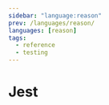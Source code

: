 ```yaml
---
sidebar: "language:reason"
prev: /languages/reason/
languages: [reason]
tags:
  - reference
  - testing
---
```


# Jest

<!--
TODO: Finish this reference
TODO: Add tutorial and link to it
TODO: Add any recipes and link to them
-->
